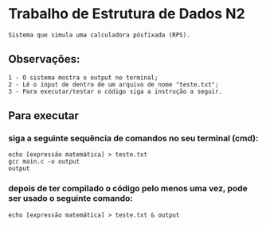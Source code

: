 # Trabalho de Estrutura de Dados N2
    Sistema que simula uma calculadora pósfixada (RPS).

## Observações:
    1 - O sistema mostra o output no terminal;
    2 - Lê o input de dentro de um arquivo de nome "teste.txt";
    3 - Para executar/testar o código siga a instrução a seguir.

## Para executar
### siga a seguinte sequência de comandos no seu terminal (cmd):
    echo [expressão matemática] > teste.txt
    gcc main.c -o output
    output
### depois de ter compilado o código pelo menos uma vez, pode ser usado o seguinte comando:
    echo [expressão matemática] > teste.txt & output